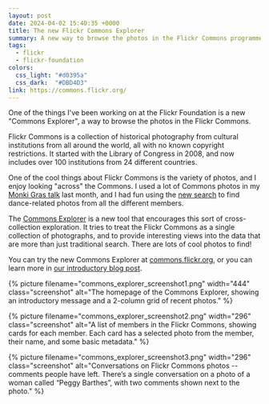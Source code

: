 ```yaml
---
layout: post
date: 2024-04-02 15:40:35 +0000
title: The new Flickr Commons Explorer
summary: A new way to browse the photos in the Flickr Commons programme.
tags:
  - flickr
  - flickr-foundation
colors:
  css_light: "#d0395a"
  css_dark:  "#DBD4D3"
link: https://commons.flickr.org/
---
```

One of the things I've been working on at the Flickr Foundation is a new "Commons Explorer", a way to browse the photos in the Flickr Commons.

Flickr Commons is a collection of historical photography from cultural institutions from all around the world, all with no known copyright restrictions.
It started with the Library of Congress in 2008, and now includes over 100 institutions from 24 different countries.

One of the cool things about Flickr Commons is the variety of photos, and I enjoy looking "across" the Commons.
I used a lot of Commons photos in my [Monki Gras talk] last month, and I had fun using the [new search][search] to find dance-related photos from all the different members.

The [Commons Explorer] is a new tool that encourages this sort of cross-collection exploration.
It tries to treat the Flickr Commons as a single collection of photographs, and to provide interesting views into the data that are more than just traditional search.
There are lots of cool photos to find!

You can try the new Commons Explorer at [commons.flickr.org](https://commons.flickr.org), or you can learn more in [our introductory blog post](https://www.flickr.org/new-flickr-commons-explorer/).

<style type="x-text/scss">
  #grid {
    display: grid;
    grid-template-columns: 3fr 2fr;
    grid-template-rows: auto auto;
    grid-gap: var(--grid-gap);

    img {
      width:  100%;
      height: 100%;
      object-fit: cover;
    }

    picture:nth-child(1) {
      grid-row: 1 / span 2;

      img {
        border-top-right-radius: 0;
        border-bottom-right-radius: 0;
      }
    }

    picture:nth-child(2) {
      img {
        border-top-left-radius: 0;
        border-bottom-left-radius: 0;
        border-bottom-right-radius: 0;
      }
    }

    picture:nth-child(3) {
      img {
        border-top-left-radius: 0;
        border-top-right-radius: 0;
        border-bottom-left-radius: 0;
      }
    }
  }
  </style>

<div id="grid">
  {%
    picture
    filename="commons_explorer_screenshot1.png"
    width="444"
    class="screenshot"
    alt="The homepage of the Commons Explorer, showing an introductory message and a 2-column grid of recent photos."
  %}

  {%
    picture
    filename="commons_explorer_screenshot2.png"
    width="296"
    class="screenshot"
    alt="A list of members in the Flickr Commons, showing cards for each member. Each card has a selected photo from the member, their name, and some basic metadata."
  %}

  {%
    picture
    filename="commons_explorer_screenshot3.png"
    width="296"
    class="screenshot"
    alt="Conversations on Flickr Commons photos -- comments people have left. There’s a single conversation on a photo of a woman called “Peggy Barthes”, with two comments shown next to the photo."
  %}
</div>

[Monki Gras talk]: /2024/step-step-step/
[search]: https://commons.flickr.org/search?query=dance
[Commons Explorer]: https://commons.flickr.org/
[conversations page]: https://commons.flickr.org/conversations/
